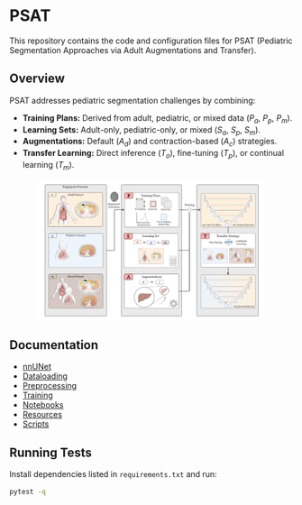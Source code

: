 # PSAT

This repository contains the code and configuration files for PSAT (Pediatric Segmentation Approaches via Adult Augmentations and Transfer).

## Overview

PSAT addresses pediatric segmentation challenges by combining:
- **Training Plans:** Derived from adult, pediatric, or mixed data ($P_a$, $P_p$, $P_m$).
- **Learning Sets:** Adult-only, pediatric-only, or mixed ($S_a$, $S_p$, $S_m$).
- **Augmentations:** Default ($A_d$) and contraction-based ($A_c$) strategies.
- **Transfer Learning:** Direct inference ($T_o$), fine-tuning ($T_p$), or continual learning ($T_m$).

<img src="resources/images/PSAT_overview.png" alt="PSAT Overview" style="width:80%; max-width:1000px; display:block; margin: 0 auto;">

## Documentation

- [nnUNet](nnUNet/nnUNet.md)
- [Dataloading](nnUNet/dataloading/dataloading.md)
- [Preprocessing](nnUNet/preprocessing/preprocessing.md)
- [Training](nnUNet/training/training.md)
- [Notebooks](notebooks/notebooks.md)
- [Resources](resources/resources.md)
- [Scripts](scripts/scripts.md)

## Running Tests

Install dependencies listed in `requirements.txt` and run:

```bash
pytest -q
```